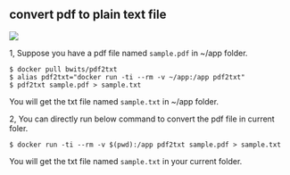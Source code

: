 ## convert pdf to plain text file

[![](https://badge.imagelayers.io/bwits/pdf2txt:latest.svg)](https://imagelayers.io/?images=bwits/pdf2txt:latest 'Get your own badge on imagelayers.io')

1, Suppose you have a pdf file named `sample.pdf` in ~/app folder.
```
$ docker pull bwits/pdf2txt
$ alias pdf2txt="docker run -ti --rm -v ~/app:/app pdf2txt"
$ pdf2txt sample.pdf > sample.txt
```
You will get the txt file named `sample.txt` in ~/app folder.

2, You can directly run below command to convert the pdf file in current foler.
```
$ docker run -ti --rm -v $(pwd):/app pdf2txt sample.pdf > sample.txt
```
You will get the txt file named `sample.txt` in your current folder.
